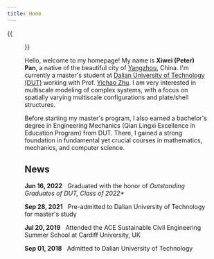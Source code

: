 ```yaml
---
title: Home
---
```


{{<figure src="Xiwei_Portrait.JPG" title="Me at Jinji Lake in Suzhou, Summer 2023 (Credit goes to Hu)" width="500">}}

Hello, welcome to my homepage! My name is **Xiwei (Peter) Pan**, a native of the beautiful city of [Yangzhou](https://en.wikipedia.org/wiki/Yangzhou), China. I'm currently a master's student at [Dalian University of Technology (DUT)](https://www.dlut.edu.cn/) working with Prof. [Yichao Zhu](http://faculty.dlut.edu.cn/zhuyc/zh_CN/index/968943/list/index.htm). I am very interested in multiscale modeling of complex systems, with a focus on spatially varying multiscale configurations and plate/shell structures.

Before starting my master's program, I also earned a bachelor's degree in Engineering Mechanics (Qian Lingxi Excellence in Education Program) from DUT. There, I gained a strong foundation in fundamental yet crucial courses in mathematics, mechanics, and computer science.

## News

<p><b>Jun 16, 2022</b>&nbsp;&nbsp;&nbsp;Graduated with the honor of <em>Outstanding Graduates of DUT, Class of 2022*</em>

<p><b>Sep 28, 2021</b>&nbsp;&nbsp;&nbsp;Pre-admitted to Dalian University of Technology for master's study</p>

<p><b>Jul 20, 2019</b>&nbsp;&nbsp;&nbsp;Attended the ACE Sustainable Civil Engineering Summer School at Cardiff University, UK</p>

<p><b>Sep 01, 2018</b>&nbsp;&nbsp;&nbsp;Admitted to Dalian University of Technology</p>

